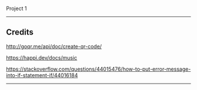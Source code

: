 Project 1

---

## Credits

http://goqr.me/api/doc/create-qr-code/

https://happi.dev/docs/music

https://stackoverflow.com/questions/44015476/how-to-put-error-message-into-if-statement-if/44016184

---